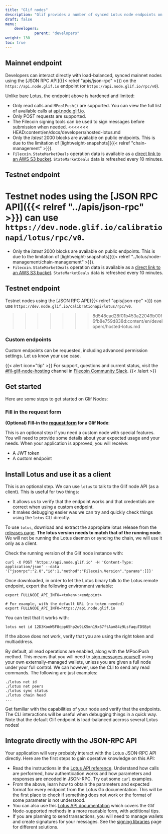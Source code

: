 ```yaml
---
title: "Glif nodes"
description: "Glif provides a number of synced Lotus node endpoints on the Filecoin testnets and mainnet."
draft: false
menu:
    developers:
             parent: "developers"
weight: 130
toc: true
---
```


## Mainnet endpoint

Developers can interact directly with load-balanced, synced mainnet nodes using the [JSON RPC API]({{< relref "apis/json-rpc" >}}) on the `https://api.node.glif.io` endpoint (or `https://api.node.glif.io/rpc/v0`).

Unlike bare Lotus, the endpoint above is hardened and limited:

- Only read calls and `MPoolPush()` are supported. You can view the full list of available calls at [api.node.glif.io](https://api.node.glif.io).
- Only POST requests are supported.
- The Filecoin signing tools can be used to sign messages before submission when needed.
<<<<<<< HEAD:content/en/docs/developers/hosted-lotus.md
- Only the _latest_ 2000 blocks are available on public endpoints. This is due to the limitation of [lightweight-snapshots]({{< relref "chain-management" >}}).
- `Filecoin.StateMarketDeals` operation data is available as a [direct link to an AWS S3 bucket](https://marketdeals.s3.amazonaws.com/StateMarketDeals.json). `StateMarketDeals` data is refreshed every 10 minutes.
## Testnet endpoint

Testnet nodes using the [JSON RPC API]({{< relref "../apis/json-rpc" >}}) can use `https://dev.node.glif.io/calibrationapi/lotus/rpc/v0`.
=======
- Only the _latest_ 2000 blocks are available on public endpoints. This is due to the limitation of [lightweight-snapshots]({{< relref "../lotus/node-management/chain-management" >}}).
- `Filecoin.StateMarketDeals` operation data is available as a [direct link to an AWS S3 bucket](https://marketdeals.s3.amazonaws.com/StateMarketDeals.json). `StateMarketDeals` data is refreshed every 10 minutes.
## Testnet endpoint

Testnet nodes using the [JSON RPC API]({{< relref "apis/json-rpc" >}}) can use `https://dev.node.glif.io/calibrationapi/lotus/rpc/v0`.
>>>>>>> 8d548cad28f01b453a22049b00f6fb8e759d838d:content/en/developers/hosted-lotus.md

### Custom endpoints

Custom endpoints can be requested, including advanced permission settings. Let us know your use case.

{{< alert icon="tip" >}}
For support, questions and current status, visit the [#fil-glif-node-hosting](https://filecoinproject.slack.com/archives/C017HM9BJ8Z) channel in [Filecoin Community Slack](https://filecoin.io/slack).
{{< /alert >}}

## Get started

Here are some steps to get started on Glif Nodes:

### Fill in the request form

**(Optional) Fill-in the [request form](https://forms.gle/rfXx2yKbhgrwUv837) for a Glif Node**:

This is an optional step if you need a custom node with special features. You will need to provide some details about your expected usage and your needs. When your application is approved, you will receive:

- A JWT token
- A custom endpoint

## Install Lotus and use it as a client

This is an optional step. We can use `lotus` to talk to the Glif node API (as a client). This is useful for two things:

- It allows us to verify that the endpoint works and that credentials are correct when using a custom endpoint.
- It makes debugging easier was we can try and quickly check things using the `lotus` CLI directly.

To use `lotus`, download and extract the appropiate lotus release from the [releases page](https://github.com/filecoin-project/lotus/releases/). **The lotus version needs to match that of the running node**. We will not be running the Lotus daemon or syncing the chain, we will use it only as a client.

Check the running version of the Glif node instance with:

```shell
curl -X POST 'https://api.node.glif.io' -H 'Content-Type: application/json' --data '{"jsonrpc":"2.0","id":1,"method":"Filecoin.Version","params":[]}'
```

Once downloaded, in order to let the Lotus binary talk to the Lotus remote endpoint, export the following environment variable:

```shell
export FULLNODE_API_INFO=<token>:<endpoint>

# For example, with the default URL (no token needed)
export FULLNODE_API_INFO=https://api.node.glif.io
```

You can test that it works with:

```shell
lotus net id 12D3KooWBF8cpp65hp2u9LK5mh19x67ftAam84z9LsfaquTDSBpt
```

If the above does not work, verify that you are using the right token and multiaddress.

By default, all read operations are enabled, along with the MPoolPush method. This means that you will need to [sign messages yourself](https://docs.filecoin.io/build/signing-libraries/) using your own externally-managed wallets, unless you are given a full node under your full control. We can however, use the CLI to send any read commands. The following are just examples:

```shell
./lotus net id
./lotus net peers
./lotus sync status
./lotus chain head
...
```

Get familiar with the capabilities of your node and verify that the endpoints. The CLI interactions will be useful when debugging things in a quick way. Note that the default Glif endpoint is load-balanced accross several Lotus nodes!

## Integrate directly with the JSON-RPC API

Your application will very probably interact with the Lotus JSON-RPC API directly. Here are the first steps to gain operative knowledge on this API:

- Read the instructions in the [Lotus API reference](https://docs.filecoin.io/build/signing-libraries/). Understand how calls are performed, how authentication works and how parameters and responses are encoded in JSON-RPC. Try out some `curl` examples.
- From the above, learn how to obtain the parameters and expected format for every endpoint from the Lotus Go documentation. This will be the first place to check if something does not work or the format of some parameter is not understood.
- You can also use this [Lotus API documentation](https://documenter.getpostman.com/view/4872192/SWLh5mUd?version=latest) which covers the Glif Node-supported methods in a more readable form, with additional tips.
- If you are planning to send transactions, you will need to manage wallets and create signatures for your messages. See the [signing libraries](https://docs.filecoin.io/build/signing-libraries/) page for different solutions.
